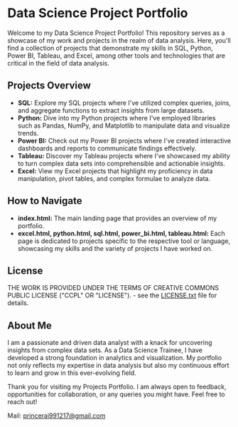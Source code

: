 # Data Science Project Portfolio

Welcome to my Data Science Project Portfolio! This repository serves as a showcase of my work and projects in the realm of data analysis. Here, you'll find a collection of projects that demonstrate my skills in SQL, Python, Power BI, Tableau, and Excel, among other tools and technologies that are critical in the field of data analysis.

## Projects Overview

- **SQL:** Explore my SQL projects where I've utilized complex queries, joins, and aggregate functions to extract insights from large datasets.
- **Python:** Dive into my Python projects where I've employed libraries such as Pandas, NumPy, and Matplotlib to manipulate data and visualize trends.
- **Power BI:** Check out my Power BI projects where I've created interactive dashboards and reports to communicate findings effectively.
- **Tableau:** Discover my Tableau projects where I've showcased my ability to turn complex data sets into comprehensible and actionable insights.
- **Excel:** View my Excel projects that highlight my proficiency in data manipulation, pivot tables, and complex formulae to analyze data.


## How to Navigate

- **index.html:** The main landing page that provides an overview of my portfolio.
- **excel.html, python.html, sql.html, power_bi.html, tableau.html:** Each page is dedicated to projects specific to the respective tool or language, showcasing my skills and the variety of projects I have worked on.

## License

THE WORK IS PROVIDED UNDER THE TERMS OF CREATIVE COMMONS PUBLIC LICENSE ("CCPL" OR "LICENSE"). - see the [LICENSE.txt](LICENSE.txt) file for details.

## About Me

I am a passionate and driven data analyst with a knack for uncovering insights from complex data sets. As a Data Science Trainee, I have developed a strong foundation in analytics and visualization. My portfolio not only reflects my expertise in data analysis but also my continuous effort to learn and grow in this ever-evolving field.

Thank you for visiting my Projects Portfolio. I am always open to feedback, opportunities for collaboration, or any queries you might have. Feel free to reach out!

Mail: [princeraj991217@gmail.com](mailto:princeraj991217@gmail.com)
